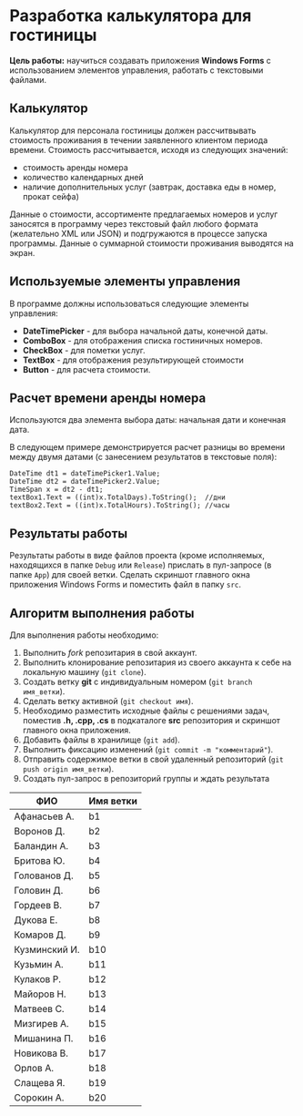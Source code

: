 # Разработка калькулятора для гостиницы

**Цель работы:** научиться создавать приложения **Windows Forms** с использованием элементов управления, работать с текстовыми файлами.

## Калькулятор

Калькулятор для персонала гостиницы должен рассчитвывать стоимость проживания в течении заявленного клиентом периода времени. Стоимость рассчитывается, исходя из следующих значений:

- стоимость аренды номера
- количество календарных дней
- наличие дополнительных услуг (завтрак, доставка еды в номер, прокат сейфа)

Данные о стоимости, ассортименте предлагаемых номеров и услуг заносятся в программу через текстовый файл любого формата (желательно XML или JSON) и подгружаются в процессе запуска программы. Данные о суммарной стоимости проживания выводятся на экран.

## Используемые элементы управления

В программе должны использоваться следующие элементы управления:

- **DateTimePicker** - для выбора начальной даты, конечной даты.
- **ComboBox** - для отображения списка гостиничных номеров.
- **CheckBox** - для пометки услуг.
- **TextBox** - для отображения результирующей стоимости
- **Button** - для расчета стоимости.

## Расчет времени аренды номера

Используются два элемента выбора даты: начальная дати и конечная дата. 

В следующем примере демонстрируется расчет разницы во времени между двумя датами (с занесением результатов в текстовые поля):

```CSharp
DateTime dt1 = dateTimePicker1.Value;
DateTime dt2 = dateTimePicker2.Value;
TimeSpan x = dt2 - dt1;
textBox1.Text = ((int)x.TotalDays).ToString();  //дни
textBox2.Text = ((int)x.TotalHours).ToString(); //часы
```

## Результаты работы

Результаты работы в виде файлов проекта (кроме исполняемых, находящихся в папке `Debug` или `Release`) прислать в пул-запросе (в папке `App`) для своей ветки. Сделать скриншот главного окна приложения Windows Forms и поместить файл в папку `src`.

## Алгоритм выполнения работы

Для выполнения работы необходимо:

1. Выполнить *fork* репозитария в свой аккаунт.
1. Выполнить клонирование репозитария из своего аккаунта к себе на локальную машину (`git clone`).
1. Создать ветку **git** с индивидуальным номером (`git branch имя_ветки`).
1. Сделать ветку активной (`git checkout имя`).
1. Необходимо разместить исходные файлы с решениями задач, поместив **.h, .cpp, .cs** в подкаталоге **src** репозитория и скриншот главного окна приложения.
1. Добавить файлы в хранилище (`git add`).
1. Выполнить фиксацию изменений (`git commit -m "комментарий"`).
1. Отправить содержимое ветки в свой удаленный репозиторий (`git push origin имя_ветки`).
1. Создать пул-запрос в репозиторий группы и ждать результата 


|  ФИО              | Имя ветки |
|-------------------|-----------|
| Афанасьев А.     | b1 |
| Воронов Д.    | b2 |
| Баландин А.    | b3 |
| Бритова Ю.|  b4 |
| Голованов Д.         | b5  |
| Головин Д.        | b6 |
| Гордеев В.       | b7 |
| Дукова Е.     | b8 |
| Комаров Д.       | b9 |
| Кузминский И.     | b10 |
| Кузьмин А.          | b11 |
| Кулаков Р.  | b12  |
| Майоров Н.     | b13 |
| Матвеев С.        | b14 |
| Мизгирев А.            | b15 |
| Мишанина П. | b16 |
| Новикова В.     | b17 |
| Орлов А.      | b18 |
| Слащева Я. | b19 |
| Сорокин А. | b20 |





